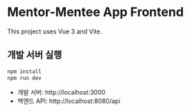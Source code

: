 # Mentor-Mentee App Frontend

This project uses Vue 3 and Vite.

## 개발 서버 실행

```sh
npm install
npm run dev
```

- 개발 서버: http://localhost:3000
- 백엔드 API: http://localhost:8080/api
